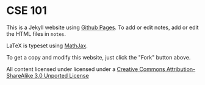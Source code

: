 CSE 101
======

This is a Jekyll website using [Github Pages](http://pages.github.com/). To add or edit notes, add or edit the HTML files in `notes`.

LaTeX is typeset using [MathJax](http://www.mathjax.org/).

To get a copy and modify this website, just click the "Fork" button above.

All content licensed under licensed under a [Creative Commons Attribution-ShareAlike 3.0 Unported License](http://creativecommons.org/licenses/by-sa/3.0/deed.en_US)
